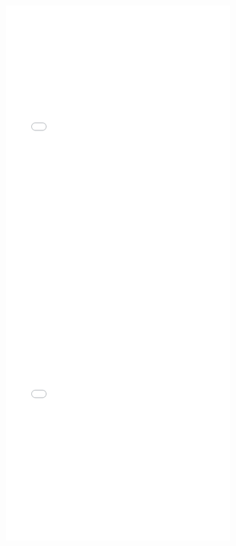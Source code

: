 <iframe id="igraph" scrolling="no" style="border:none;" seamless="seamless" src="gantt/peri_euridice_scene_0.html" height="600" width="100%"></iframe>
<iframe id="igraph" scrolling="no" style="border:none;" seamless="seamless" src="gantt/peri_euridice_scene_2.html" height="600" width="100%"></iframe>